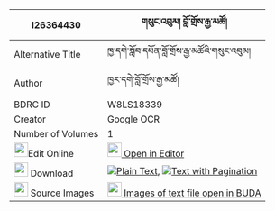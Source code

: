 |I26364430|གསུང་འབུམ། བློ་གྲོས་རྒྱ་མཚོ། 
| --- | --- 
|Alternative Title |ཁྱ་དགེ་སློབ་དཔོན་བློ་གྲོས་རྒྱ་མཚོའི་གསུང་འབུམ།
|Author| ཁྱར་དགེ་བློ་གྲོས་རྒྱ་མཚོ།
|BDRC ID | W8LS18339
|Creator | Google OCR
|Number of Volumes| 1
|<img width="25" src="https://img.icons8.com/color/25/000000/edit-property.png">Edit Online| [<img width="25" src="https://avatars.githubusercontent.com/u/45091458?s=200&v=4"> Open in Editor](http://editor.openpecha.org/I26364430)
|<img width="25" src="https://img.icons8.com/fluent/48/000000/download-2.png"/>  Download | [![](https://img.icons8.com/color/20/000000/txt.png)Plain Text](https://github.com/Openpecha/I26364430/releases/download/v1/sungbum_lodro_gyatso_plain_I26364430.zip), [![](https://img.icons8.com/color/20/000000/txt.png)Text with Pagination](https://github.com/Openpecha/I26364430/releases/download/v1/sungbum_lodro_gyatso_pages_I26364430.zip)
|<img width="25" src="https://img.icons8.com/plasticine/100/000000/pictures-folder.png"/>  Source Images | [<img width="25" src="https://library.bdrc.io/icons/BUDA-small.svg"> Images of text file open in BUDA](https://library.bdrc.io/show/bdr:W8LS18339)